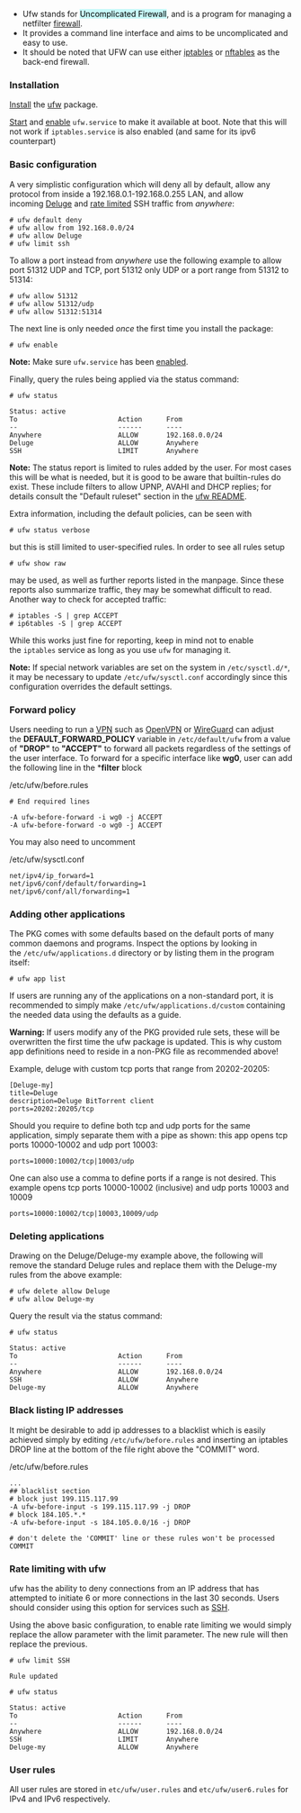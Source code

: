 - Ufw stands for <mark style="background: #ABF7F7A6;">Uncomplicated Firewall</mark>, and is a program for managing a netfilter [firewall](https://wiki.archlinux.org/title/Firewall "Firewall"). 
- It provides a command line interface and aims to be uncomplicated and easy to use.
- It should be noted that UFW can use either [iptables](https://archlinux.org/packages/?name=iptables) or [nftables](https://archlinux.org/packages/?name=nftables) as the back-end firewall.

### Installation

[Install](https://wiki.archlinux.org/title/Install "Install") the [ufw](https://archlinux.org/packages/?name=ufw) package.

[Start](https://wiki.archlinux.org/title/Start "Start") and [enable](https://wiki.archlinux.org/title/Enable "Enable") `ufw.service` to make it available at boot. Note that this will not work if `iptables.service` is also enabled (and same for its ipv6 counterpart)

### Basic configuration

A very simplistic configuration which will deny all by default, allow any protocol from inside a 192.168.0.1-192.168.0.255 LAN, and allow incoming [Deluge](https://wiki.archlinux.org/title/Deluge "Deluge") and [rate limited](https://wiki.archlinux.org/title/Uncomplicated_Firewall#Rate_limiting_with_ufw) SSH traffic from _anywhere_:

```
# ufw default deny
# ufw allow from 192.168.0.0/24
# ufw allow Deluge
# ufw limit ssh
```

To allow a port instead from _anywhere_ use the following example to allow port 51312 UDP and TCP, port 51312 only UDP or a port range from 51312 to 51314:

```
# ufw allow 51312
# ufw allow 51312/udp
# ufw allow 51312:51314
```

The next line is only needed _once_ the first time you install the package:

`# ufw enable`

**Note:** Make sure `ufw.service` has been [enabled](https://wiki.archlinux.org/title/Enabled "Enabled").

Finally, query the rules being applied via the status command:

```
# ufw status

Status: active
To                         Action      From
--                         ------      ----
Anywhere                   ALLOW       192.168.0.0/24
Deluge                     ALLOW       Anywhere
SSH                        LIMIT       Anywhere
```

**Note:** The status report is limited to rules added by the user. For most cases this will be what is needed, but it is good to be aware that builtin-rules do exist. These include filters to allow UPNP, AVAHI and DHCP replies; for details consult the "Default ruleset" section in the [ufw README](https://git.launchpad.net/ufw/tree/README).

Extra information, including the default policies, can be seen with

`# ufw status verbose`

but this is still limited to user-specified rules. In order to see all rules setup

`# ufw show raw `

may be used, as well as further reports listed in the manpage. Since these reports also summarize traffic, they may be somewhat difficult to read. Another way to check for accepted traffic:

```
# iptables -S | grep ACCEPT
# ip6tables -S | grep ACCEPT
```

While this works just fine for reporting, keep in mind not to enable the `iptables` service as long as you use `ufw` for managing it.

**Note:** If special network variables are set on the system in `/etc/sysctl.d/*`, it may be necessary to update `/etc/ufw/sysctl.conf` accordingly since this configuration overrides the default settings.

### Forward policy

Users needing to run a [VPN](https://wiki.archlinux.org/title/VPN "VPN") such as [OpenVPN](https://wiki.archlinux.org/title/OpenVPN "OpenVPN") or [WireGuard](https://wiki.archlinux.org/title/WireGuard "WireGuard") can adjust the **DEFAULT_FORWARD_POLICY** variable in `/etc/default/ufw` from a value of **"DROP"** to **"ACCEPT"** to forward all packets regardless of the settings of the user interface. To forward for a specific interface like **wg0**, user can add the following line in the ***filter** block

/etc/ufw/before.rules

```
# End required lines 

-A ufw-before-forward -i wg0 -j ACCEPT
-A ufw-before-forward -o wg0 -j ACCEPT
```

You may also need to uncomment

/etc/ufw/sysctl.conf

```
net/ipv4/ip_forward=1
net/ipv6/conf/default/forwarding=1
net/ipv6/conf/all/forwarding=1
```

### Adding other applications

The PKG comes with some defaults based on the default ports of many common daemons and programs. Inspect the options by looking in the `/etc/ufw/applications.d` directory or by listing them in the program itself:

`# ufw app list`

If users are running any of the applications on a non-standard port, it is recommended to simply make `/etc/ufw/applications.d/custom` containing the needed data using the defaults as a guide.

**Warning:** If users modify any of the PKG provided rule sets, these will be overwritten the first time the ufw package is updated. This is why custom app definitions need to reside in a non-PKG file as recommended above!

Example, deluge with custom tcp ports that range from 20202-20205:

```
[Deluge-my]
title=Deluge
description=Deluge BitTorrent client
ports=20202:20205/tcp
```

Should you require to define both tcp and udp ports for the same application, simply separate them with a pipe as shown: this app opens tcp ports 10000-10002 and udp port 10003:

`ports=10000:10002/tcp|10003/udp`

One can also use a comma to define ports if a range is not desired. This example opens tcp ports 10000-10002 (inclusive) and udp ports 10003 and 10009

`ports=10000:10002/tcp|10003,10009/udp`

### Deleting applications

Drawing on the Deluge/Deluge-my example above, the following will remove the standard Deluge rules and replace them with the Deluge-my rules from the above example:

```
# ufw delete allow Deluge
# ufw allow Deluge-my
```

Query the result via the status command:

```
# ufw status

Status: active
To                         Action      From
--                         ------      ----
Anywhere                   ALLOW       192.168.0.0/24
SSH                        ALLOW       Anywhere
Deluge-my                  ALLOW       Anywhere
```

### Black listing IP addresses

It might be desirable to add ip addresses to a blacklist which is easily achieved simply by editing `/etc/ufw/before.rules` and inserting an iptables DROP line at the bottom of the file right above the "COMMIT" word.

/etc/ufw/before.rules

```
...
## blacklist section
# block just 199.115.117.99
-A ufw-before-input -s 199.115.117.99 -j DROP
# block 184.105.*.*
-A ufw-before-input -s 184.105.0.0/16 -j DROP

# don't delete the 'COMMIT' line or these rules won't be processed
COMMIT
```

### Rate limiting with ufw

ufw has the ability to deny connections from an IP address that has attempted to initiate 6 or more connections in the last 30 seconds. Users should consider using this option for services such as [SSH](https://wiki.archlinux.org/title/SSH "SSH").

Using the above basic configuration, to enable rate limiting we would simply replace the allow parameter with the limit parameter. The new rule will then replace the previous.

```
# ufw limit SSH

Rule updated

# ufw status

Status: active
To                         Action      From
--                         ------      ----
Anywhere                   ALLOW       192.168.0.0/24
SSH                        LIMIT       Anywhere
Deluge-my                  ALLOW       Anywhere
```

### User rules

All user rules are stored in `etc/ufw/user.rules` and `etc/ufw/user6.rules` for IPv4 and IPv6 respectively.